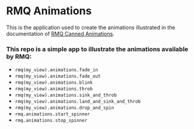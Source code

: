 RMQ Animations
===================

This is the application used to create the animations illustrated in the documentation of [RMQ Canned Animations](http://rubymotionquery.com/?s=canned+animations&post_type=document).

### This repo is a simple app to illustrate the animations available by RMQ:
* `rmq(my_view).animations.fade_in`
* `rmq(my_view).animations.fade_out`
* `rmq(my_view).animations.blink`
* `rmq(my_view).animations.throb`
* `rmq(my_view).animations.sink_and_throb`
* `rmq(my_view).animations.land_and_sink_and_throb`
* `rmq(my_view).animations.drop_and_spin`
* `rmq.animations.start_spinner`
* `rmq.animations.stop_spinner`
